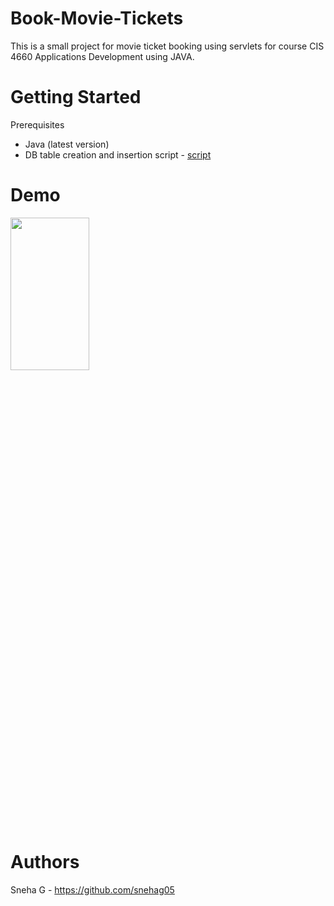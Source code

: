 # Book-Movie-Tickets
This is a small project for movie ticket booking using servlets for course CIS 4660 Applications Development using JAVA.

# Getting Started
Prerequisites
<ul>
<li>Java (latest version)</li>
 <li>DB table creation and insertion script - <a href="https://github.com/snehag05/Book-Movie-Tickets/blob/dev/movietheater-202005031410.sql" >script</a></li>
</ul>

# Demo
<img src ="https://github.com/snehag05/Book-Movie-Tickets/blob/dev/WebContent/Book%20Ticket%20.gif" width="50%" height="25%">


# Authors
Sneha G - https://github.com/snehag05
